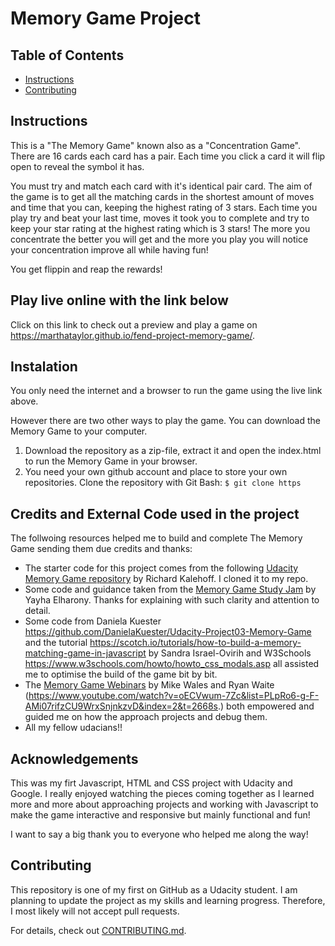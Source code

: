 # Memory Game Project

## Table of Contents

* [Instructions](#instructions)
* [Contributing](#contributing)

## Instructions

This is a "The Memory Game" known also as a "Concentration Game". There are 16 cards each card has a pair. Each time you click a card it will flip open to reveal the symbol it has.

You must try and match each card with it's identical pair card. The aim of the game is to get all the matching cards in the shortest amount of moves and time that you can, keeping the highest rating of 3 stars. Each time you play try and beat your last time, moves it took you to complete and try to keep your star rating at the highest rating which is 3 stars! The more you concentrate the better you will get and the more you play you will notice your concentration improve all while having fun! 

You get flippin and reap the rewards!

## Play live online with the link below

Click on this link to check out a preview and play a game on https://marthataylor.github.io/fend-project-memory-game/.

## Instalation

You only need the internet and a browser to run the game using the live link above.

However there are two other ways to play the game. You can download the Memory Game to your computer.
1. Download the repository as a zip-file, extract it and open the index.html to run the Memory Game in your browser.
2. You need your own github account and place to store your own repositories. Clone the repository with Git Bash: ```$ git clone https```

## Credits and External Code used in the project

The follwoing resources helped me to build and complete The Memory Game sending them due credits and thanks:

* The starter code for this project comes from the following [Udacity Memory Game repository](https://github.com/udacity/fend-project-memory-game) by Richard Kalehoff. I cloned it to my repo.
* Some code and guidance taken from the [Memory Game Study Jam](https://youtu.be/G8J13lmApkQ?t=9) by Yayha Elharony. Thanks for explaining with such clarity and attention to detail.
* Some code from Daniela Kuester https://github.com/DanielaKuester/Udacity-Project03-Memory-Game and the tutorial https://scotch.io/tutorials/how-to-build-a-memory-matching-game-in-javascript by Sandra Israel-Ovirih and W3Schools https://www.w3schools.com/howto/howto_css_modals.asp all assisted me to optimise the build of the game bit by bit.
* The [Memory Game Webinars](https://youtu.be/_rUH-sEs68Y?t=2) by Mike Wales and Ryan Waite (https://www.youtube.com/watch?v=oECVwum-7Zc&list=PLpRo6-g-F-AMi07rifzCU9WrxSnjnkzvD&index=2&t=2668s.) both empowered and guided me on how the approach projects and debug them.
* All my fellow udacians!!

## Acknowledgements
This was my firt Javascript, HTML and CSS project with Udacity and Google. I really enjoyed watching the pieces coming together as I learned more and more about approaching projects and working with Javascript to make the game interactive and responsive but mainly functional and fun!

I want to say a big thank you to everyone who helped me along the way!

## Contributing

This repository is one of my first on GitHub as a Udacity student. I am planning to update the project as my skills and learning progress. Therefore, I most likely will not accept pull requests.

For details, check out [CONTRIBUTING.md](CONTRIBUTING.md).
















